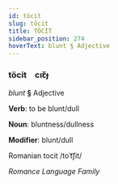 ```yaml
---
id: töcit
slug: töcit
title: TÖCİT
sidebar_position: 274
hoverText: blunt § Adjective
---
```


### töcit&emsp;<span kind="abugida">cıꞇ̆ɟ</span>

*blunt* **§** Adjective

**Verb**: to be blunt/dull

**Noun**: bluntness/dullness

**Modifier**: blunt/dull

Romanian tocit /toˈt͡ʃit/

*Romance Language Family*